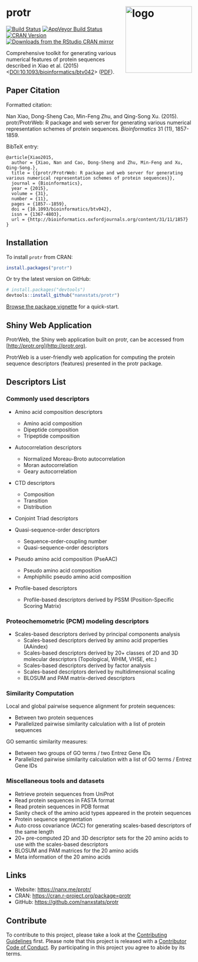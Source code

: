 # protr  <a href="https://nanx.me/protr/"><img src="https://i.imgur.com/D0nDOWs.png" align="right" alt="logo" height="180" width="180" /></a>

[![Build Status](https://travis-ci.org/nanxstats/protr.svg?branch=master)](https://travis-ci.org/nanxstats/protr)
[![AppVeyor Build Status](https://ci.appveyor.com/api/projects/status/github/nanxstats/protr?branch=master&svg=true)](https://ci.appveyor.com/project/nanxstats/protr)
[![CRAN Version](https://www.r-pkg.org/badges/version/protr)](https://cran.r-project.org/package=protr)
[![Downloads from the RStudio CRAN mirror](https://cranlogs.r-pkg.org/badges/protr)](https://cranlogs.r-pkg.org/badges/protr)

Comprehensive toolkit for generating various numerical features of protein sequences described in Xiao et al. (2015) <[DOI:10.1093/bioinformatics/btv042](https://academic.oup.com/bioinformatics/article-lookup/doi/10.1093/bioinformatics/btv042)> ([PDF](https://nanx.me/papers/protr.pdf)).

## Paper Citation

Formatted citation:

Nan Xiao, Dong-Sheng Cao, Min-Feng Zhu, and Qing-Song Xu. (2015). protr/ProtrWeb: R package and web server for generating various numerical representation schemes of protein sequences. _Bioinformatics_ 31 (11), 1857-1859.

BibTeX entry:

```
@article{Xiao2015,
  author = {Xiao, Nan and Cao, Dong-Sheng and Zhu, Min-Feng and Xu, Qing-Song.},
  title = {{protr/ProtrWeb: R package and web server for generating various numerical representation schemes of protein sequences}},
  journal = {Bioinformatics},
  year = {2015},
  volume = {31},
  number = {11},
  pages = {1857--1859},
  doi = {10.1093/bioinformatics/btv042},
  issn = {1367-4803},
  url = {http://bioinformatics.oxfordjournals.org/content/31/11/1857}
}
```

## Installation

To install `protr` from CRAN:

```r
install.packages("protr")
```

Or try the latest version on GitHub:

```r
# install.packages("devtools")
devtools::install_github("nanxstats/protr")
```

[Browse the package vignette](https://nanx.me/protr/articles/protr.html) for a quick-start.

## Shiny Web Application

ProtrWeb, the Shiny web application built on protr, can be accessed from [http://protr.org](http://protr.org).

ProtrWeb is a user-friendly web application for computing the protein sequence descriptors (features) presented in the protr package.

## Descriptors List

### Commonly used descriptors

- Amino acid composition descriptors
  - Amino acid composition
  - Dipeptide composition
  - Tripeptide composition

- Autocorrelation descriptors
  - Normalized Moreau-Broto autocorrelation
  - Moran autocorrelation
  - Geary autocorrelation

- CTD descriptors
  - Composition
  - Transition
  - Distribution

- Conjoint Triad descriptors

- Quasi-sequence-order descriptors
  - Sequence-order-coupling number
  - Quasi-sequence-order descriptors

- Pseudo amino acid composition (PseAAC)
  - Pseudo amino acid composition
  - Amphiphilic pseudo amino acid composition

- Profile-based descriptors
  - Profile-based descriptors derived by PSSM (Position-Specific Scoring Matrix)

### Proteochemometric (PCM) modeling descriptors

- Scales-based descriptors derived by principal components analysis
  - Scales-based descriptors derived by amino acid properties (AAindex)
  - Scales-based descriptors derived by 20+ classes of 2D and 3D molecular descriptors (Topological, WHIM, VHSE, etc.)
  - Scales-based descriptors derived by factor analysis
  - Scales-based descriptors derived by multidimensional scaling
  - BLOSUM and PAM matrix-derived descriptors

### Similarity Computation

Local and global pairwise sequence alignment for protein sequences:

- Between two protein sequences
- Parallelized pairwise similarity calculation with a list of protein sequences

GO semantic similarity measures:

- Between two groups of GO terms / two Entrez Gene IDs
- Parallelized pairwise similarity calculation with a list of GO terms / Entrez Gene IDs

### Miscellaneous tools and datasets

- Retrieve protein sequences from UniProt
- Read protein sequences in FASTA format
- Read protein sequences in PDB format
- Sanity check of the amino acid types appeared in the protein sequences
- Protein sequence segmentation
- Auto cross covariance (ACC) for generating scales-based descriptors of the same length
- 20+ pre-computed 2D and 3D descriptor sets for the 20 amino acids to use with the scales-based descriptors
- BLOSUM and PAM matrices for the 20 amino acids
- Meta information of the 20 amino acids

## Links

- Website: https://nanx.me/protr/
- CRAN: https://cran.r-project.org/package=protr
- GitHub: https://github.com/nanxstats/protr

## Contribute

To contribute to this project, please take a look at the [Contributing Guidelines](CONTRIBUTING.md) first. Please note that this project is released with a [Contributor Code of Conduct](CONDUCT.md). By participating in this project you agree to abide by its terms.
